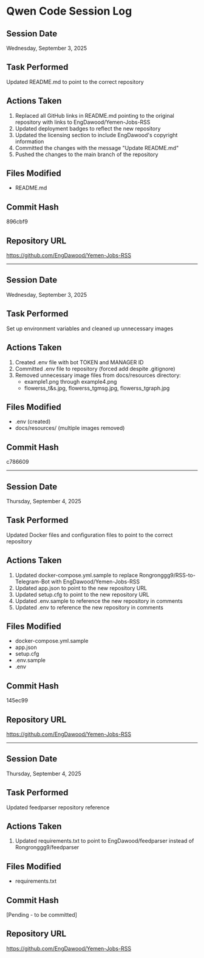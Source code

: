 # Qwen Code Session Log

## Session Date
Wednesday, September 3, 2025

## Task Performed
Updated README.md to point to the correct repository

## Actions Taken
1. Replaced all GitHub links in README.md pointing to the original repository with links to EngDawood/Yemen-Jobs-RSS
2. Updated deployment badges to reflect the new repository
3. Updated the licensing section to include EngDawood's copyright information
4. Committed the changes with the message "Update README.md"
5. Pushed the changes to the main branch of the repository

## Files Modified
- README.md

## Commit Hash
896cbf9

## Repository URL
https://github.com/EngDawood/Yemen-Jobs-RSS

---

## Session Date
Wednesday, September 3, 2025

## Task Performed
Set up environment variables and cleaned up unnecessary images

## Actions Taken
1. Created .env file with bot TOKEN and MANAGER ID
2. Committed .env file to repository (forced add despite .gitignore)
3. Removed unnecessary image files from docs/resources directory:
   - example1.png through example4.png
   - flowerss_t&s.jpg, flowerss_tgmsg.jpg, flowerss_tgraph.jpg

## Files Modified
- .env (created)
- docs/resources/ (multiple images removed)

## Commit Hash
c786609

---

## Session Date
Thursday, September 4, 2025

## Task Performed
Updated Docker files and configuration files to point to the correct repository

## Actions Taken
1. Updated docker-compose.yml.sample to replace Rongronggg9/RSS-to-Telegram-Bot with EngDawood/Yemen-Jobs-RSS
2. Updated app.json to point to the new repository URL
3. Updated setup.cfg to point to the new repository URL
4. Updated .env.sample to reference the new repository in comments
5. Updated .env to reference the new repository in comments

## Files Modified
- docker-compose.yml.sample
- app.json
- setup.cfg
- .env.sample
- .env

## Commit Hash
145ec99

## Repository URL
https://github.com/EngDawood/Yemen-Jobs-RSS

---

## Session Date
Thursday, September 4, 2025

## Task Performed
Updated feedparser repository reference

## Actions Taken
1. Updated requirements.txt to point to EngDawood/feedparser instead of Rongronggg9/feedparser

## Files Modified
- requirements.txt

## Commit Hash
[Pending - to be committed]

## Repository URL
https://github.com/EngDawood/Yemen-Jobs-RSS